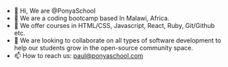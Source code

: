 - 👋 Hi, We are @PonyaSchool
- 👀 We are a coding bootcamp based In Malawi, Africa.
- 🌱 We offer courses in HTML/CSS, Javascript, React, Ruby, Git/Github etc.
- 💞️ We are looking to collaborate on all types of software development to help our students grow in the open-source community space.
- 📫 How to reach us: paul@ponyaschool.com

<!---
PonyaSchool/PonyaSchool is a ✨ special ✨ repository because its `README.md` (this file) appears on your GitHub profile.
You can click the Preview link to take a look at your changes.
--->
